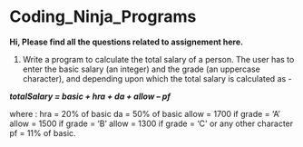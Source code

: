 # Coding_Ninja_Programs
**Hi, Please find all the questions related to assignement here.**

1. Write a program to calculate the total salary of a person. The user has to enter the basic salary (an integer) and the grade (an uppercase character), and depending upon which the total salary is calculated as -

_**totalSalary = basic + hra + da + allow – pf**_

where :
hra   = 20% of basic
da    = 50% of basic
allow = 1700 if grade = ‘A’
allow = 1500 if grade = ‘B’
allow = 1300 if grade = ‘C' or any other character
pf    = 11% of basic.
